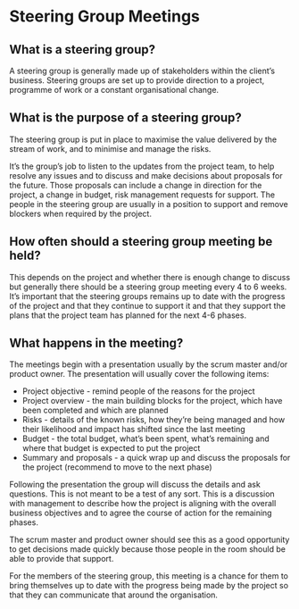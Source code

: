 # Steering Group Meetings

## What is a steering group?

A steering group is generally made up of stakeholders within the client’s business. Steering groups are set up to provide direction to a project, programme of work or a constant organisational change.

## What is the purpose of a steering group?

The steering group is put in place to maximise the value delivered by the stream of work, and to minimise and manage the risks.

It’s the group’s job to listen to the updates from the project team, to help resolve any issues and to discuss and make decisions about proposals for the future. Those proposals can include a change in direction for the project, a change in budget, risk management requests for support. The people in the steering group are usually in a position to support and remove blockers when required by the project. 

## How often should a steering group meeting be held?

This depends on the project and whether there is enough change to discuss but generally there should be a steering group meeting every 4 to 6 weeks. It’s important that the steering groups remains up to date with the progress of the project and that they continue to support it and that they support the plans that the project team has planned for the next 4-6 phases.

## What happens in the meeting?

The meetings begin with a presentation usually by the scrum master and/or product owner. The presentation will usually cover the following items:

* Project objective - remind people of the reasons for the project
* Project overview - the main building blocks for the project, which have been completed and which are planned
* Risks - details of the known risks, how they’re being managed and how their likelihood and impact has shifted since the last meeting
* Budget - the total budget, what’s been spent, what’s remaining and where that budget is expected to put the project
* Summary and proposals - a quick wrap up and discuss the proposals for the project (recommend to move to the next phase)

Following the presentation the group will discuss the details and ask questions. This is not meant to be a test of any sort. This is a discussion with management to describe how the project is aligning with the overall business objectives and to agree the course of action for the remaining phases.

The scrum master and product owner should see this as a good opportunity to get decisions made quickly because those people in the room should be able to provide that support.

For the members of the steering group, this meeting is a chance for them to bring themselves up to date with the progress being made by the project so that they can communicate that around the organisation.